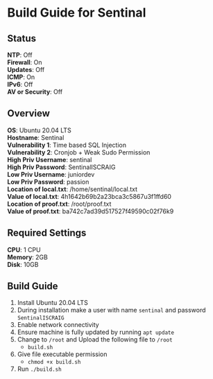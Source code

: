 # Build Guide for Sentinal

## Status

**NTP**: Off  
**Firewall**: On  
**Updates**: Off  
**ICMP**: On  
**IPv6**: Off  
**AV or Security**: Off

## Overview

**OS**: Ubuntu 20.04 LTS  
**Hostname**: Sentinal  
**Vulnerability 1**: Time based SQL Injection  
**Vulnerability 2**: Cronjob + Weak Sudo Permission  
**High Priv Username**: sentinal  
**High Priv Password**: SentinalISCRAIG  
**Low Priv Username**: juniordev  
**Low Priv Password**: passion  
**Location of local.txt**: /home/sentinal/local.txt  
**Value of local.txt**: 4h1642b69b2a23bca3c5867u3f1ffd60  
**Location of proof.txt**: /root/proof.txt  
**Value of proof.txt**: ba742c7ad39d517527f49590c02f76k9

## Required Settings

**CPU**: 1 CPU  
**Memory**: 2GB  
**Disk**: 10GB

## Build Guide

1. Install Ubuntu 20.04 LTS
2. During installation make a user with name `sentinal` and password `SentinalISCRAIG`
3. Enable network connectivity
4. Ensure machine is fully updated by running `apt update`
5. Change to `/root` and Upload the following file to `/root`
    - `build.sh`
6. Give file executable permission
    - `chmod +x build.sh`
6. Run `./build.sh`
